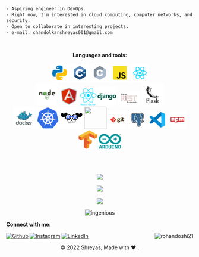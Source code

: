 <!-- <table align="center">
  <tr>
  <td valign="top"><div>
 <kbd>
<img src="images/Hello2.gif" width="200" height="200"/>    <p align = "right"> 
 </kbd>
</div></td>
    <td valign="top"><div>
- 🔭 I’m currently working on : <b>Dockerization and database</b><br/>
- 🌱 I’m currently learning : <b>DevOps and networks</b><br/>
- 💬 Ask me about : <b>Backend development</b><br/>
- 📫 How to reach me: <b>chandolkarshreyas001@gmail.com</b>
</div>
<br/>

</td>
  </tr>
</table> -->
 
 
```
- Aspiring engineer in DevOps.
- Right now, I'm interested in cloud computing, computer networks, and security.
- Open to collaborate in interesting projects.
- e-mail: chandolkarshreyas001@gmail.com
```
<br/>
<p align="center" >
  <b>Languages and tools:</b>
</p>

<p align="center">
	<img src="images/python.svg" width="50" height="50"/>
	<img src="images/c++.svg" width="50" height="50"/>
	<img src="images/c.svg" width="50" height="50"/>
	<img src="images/javascript.svg" width="50" height="50"/>
	<img src="images/react.svg" width="50" height="50"/><br>
	<img src="images/nodejs.svg" width="60" height="60"/>
	<img src="images/angular.svg" width="50" height="50"/>
	<img src="images/reactnative.png" width="45" height="50"/>
	<img src="images/django.svg" width="50" height="50"/>
	<img src="images/drf.png" width="60" height="40"/>
	<img src="images/flask.svg" width="60" height="60"/><br>
	<img src="images/docker.svg" width="60" height="60"/>
	<img src="images/kubernetes.png" width="60" height="60"/>
	<img src="images/k9s.png" width="60" height="60"/>
	<img src="https://imgs.search.brave.com/HIa4PUErJbGS6Hg95jRfAhvujJ4aqwpnNRdga_wCzFk/rs:fit:768:745:1/g:ce/aHR0cDovL2Nsb3Vk/bWFuaWFjLm5ldC93/cC1jb250ZW50L3Vw/bG9hZHMvMjAxNy8x/MC9taW5pa3ViZS1s/b2dvLTc2OHg3NDUu/cG5n" width="60" height="60"/>
	<img src="images/git.svg" width="50" height="50"/>
	<img src="images/postgresql.svg" width="50" height="50"/>
	<img src="images/vscode.svg" width="50" height="50"/>
	<img src="images/npm.svg" width="50" height="50"/>
	<img src="images/tensorflow.png" width="50" height="50"/>
	<img src="images/arduino.png" width="60" height="40"/>
</p>
<br/><br/>

<!-- <div align = "center">

[![trophy](https://github-profile-trophy.vercel.app/?username=Chandolkar001)](https://github.com/ryo-ma/github-profile-trophy)

</div> -->

	



<!-- 
<p align="center">
<table align="center">
  <tr>
 <img align="center" src="https://github-readme-streak-stats.herokuapp.com?user=Chandolkar001&hide_border=true&date_format=M%20j%5B%2C%20Y%5D" alt="My github stats" />
<img align="center" src="https://github-readme-stats.vercel.app/api?username=Chandolkar001&show_icons=true&include_all_commits=true&hide_border=true" alt="My github stats" />
  </tr>
  <tr align="center">
<img align="center" src="https://github-readme-stats.vercel.app/api/top-langs/?username=Chandolkar001&layout=compact&hide_border=true" />
  </tr>
</table>
<p> -->
<!-- <p align="center"><img height="180em" src="https://github-readme-stats.vercel.app/api?username=Chandolkar001&show_icons=true&theme=radical&count_private=true&include_all_commits=true" align = "center"></p> -->


<p align="center"><img height="180em" align="center" src="https://github-readme-stats.vercel.app/api/top-langs/?username=Chandolkar001&show_icons=true&locale=en&layout=compact&theme=radical&hide=html,css,scss,jupyter%20notebook&langs_count=10"/></p>
<p align="center"><img height="180em" align="center" src="https://github-readme-stats.vercel.app/api?username=Chandolkar001&show_icons=true&locale=en&theme=radical&private_count=true"/></p>
<p align="center"><img height="180em" align="center" src="https://github-readme-streak-stats.herokuapp.com?user=Chandolkar001&theme=radical"/></p>
<p align="center"><img height="180em" src="https://github-profile-summary-cards.vercel.app/api/cards/profile-details?username=Chandolkar001&theme=github" alt="ingenious" align = "center"/></p>


<b>Connect with me:</b>

[<img alt="Github" src="https://img.shields.io/badge/GitHub-%2312100E.svg?&style=for-the-badge&logo=Github&logoColor=white" />](https://github.com/Chandolkar001)
[<img alt="Instagram" src="https://img.shields.io/badge/Instagram-E4405F?style=for-the-badge&logo=instagram&logoColor=white" />](https://www.instagram.com/shreyasc_01/)
[<img alt="LinkedIn" src="https://img.shields.io/badge/LinkedIn-0077B5?style=for-the-badge&logo=linkedin&logoColor=white" />](https://www.linkedin.com/in/shreyas-chandolkar-056847214/)
<img align = "right" src="https://komarev.com/ghpvc/?username=Chandolkar001&label=Profile%20views&color=0e75b6&style=flat" alt="rohandoshi21" />
 <br>

<p align="center"> © 2022 Shreyas, Made with ❤️ . </p>


